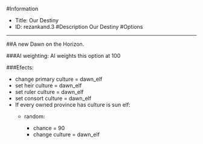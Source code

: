 #Information
 - Title: Our Destiny
 - ID: rezankand.3
#Description
Our Destiny
#Options

___
##A new Dawn on the Horizon.

###AI weighting:
AI weights this option at 100


###Efects:<ul><li>change primary culture = dawn_elf</li><li>set heir culture = dawn_elf</li><li>set ruler culture = dawn_elf</li><li>set consort culture = dawn_elf</li><li>If every owned province has culture is sun elf:</li><ul><li>random:</li><ul><li>chance = 90</li><li>change culture = dawn_elf</li></ul></ul></ul>
